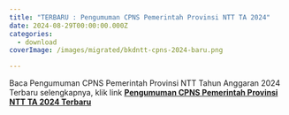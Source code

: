 ```yaml
---
title: "TERBARU : Pengumuman CPNS Pemerintah Provinsi NTT TA 2024"
date: 2024-08-29T00:00:00.000Z
categories:
  - download
coverImage: /images/migrated/bkdntt-cpns-2024-baru.png

---
```


Baca Pengumuman CPNS Pemerintah Provinsi NTT Tahun Anggaran 2024 Terbaru selengkapnya, klik link **[Pengumuman CPNS Pemerintah Provinsi NTT TA 2024 Terbaru](https://bkd.nttprov.go.id/web/wp-content/uploads/2024/08/073-Pengumuman-CPNS-2024-Terbaru.pdf)**
